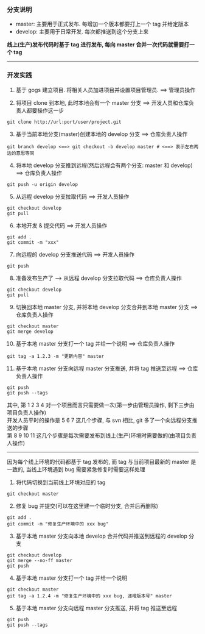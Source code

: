 ### 分支说明

+ master: 主要用于正式发布. 每增加一个版本都要打上一个 tag 并给定版本
+ develop: 主要用于日常开发. 每次都推送到这个分支上来

**线上(生产)发布代码时基于 tag 进行发布, 每向 master 合并一次代码就需要打一个 tag**


-----


### 开发实践

1. 基于 gogs 建立项目. 将相关人员加进项目并设置项目管理员. ==> 管理员操作

2. 将项目 clone 到本地, 此时本地会有一个 master 分支 ==> 开发人员和仓库负责人都要操作这一步
```
git clone http://url:port/user/project.git
```

3. 基于当前本地分支(master)创建本地的 develop 分支 ==> 仓库负责人操作
```
git branch develop <==> git checkout -b develop master # <==> 表示左右两边的意思等同
```

4. 将本地 develop 分支推到远程(然后远程会有两个分支: master 和 develop) ==> 仓库负责人操作
```
git push -u origin develop
```

5. 从远程 develop 分支拉取代码 ==> 开发人员操作
```
git checkout develop
git pull
```

6. 本地开发 & 提交代码 ==> 开发人员操作
```
git add . 
git commit -m "xxx"
```

7. 向远程的 develop 分支推送代码 ==> 开发人员操作
```
git push
```

8. 准备发布生产了 --> 从远程 develop 分支拉取代码 ==> 仓库负责人操作
```
git checkout develop
git pull
```

9. 切换回本地 master 分支, 并将本地 develop 分支合并到本地 master 分支 ==> 仓库负责人操作
```
git checkout master
git merge develop
```

10. 基于本地 master 分支打一个 tag 并给一个说明 ==> 仓库负责人操作
```
git tag -a 1.2.3 -m "更新内容" master
```

11. 基于本地 master 分支向远程 master 分支推送, 并将 tag 推送至远程 ==> 仓库负责人操作
```
git push
git push --tags
```

其中, 第 1 2 3 4 对一个项目而言只需要做一次(第一步由管理员操作, 剩下三步由项目负责人操作)  
开发人员平时的操作是 5 6 7 这几个步骤, 与 svn 相比, git 多了一个向远程分支推送的步骤  
第 8 9 10 11 这几个步骤是每次需要发布到线上(生产)环境时需要做的(由项目负责人操作)


-----


因为每个线上环境的代码都基于 tag 发布的, 而 tag 与当前项目最新的 master 是一致的, 当线上环境遇到 bug 需要紧急修复时需要这样处理

1. 将代码切换到当前线上环境对应的 tag
```
git checkout master
```

2. 修复 bug 并提交(可以在这里建一个临时分支, 合并后再删除)
```
git add .
git commit -m "修复生产环境中的 xxx bug"
```

3. 基于本地 master 分支向本地 develop 合并代码并推送到远程的 develop 分支
```
git checkout develop
git merge --no-ff master
git push
```

4. 基于本地 master 分支打一个 tag 并给一个说明
```
git checkout master
git tag -a 1.2.4 -m "修复生产环境中的 xxx bug, 递增版本号" master
```

5. 基于本地 master 分支向远程 master 分支推送, 并将 tag 推送至远程
```
git push
git push --tags
```
